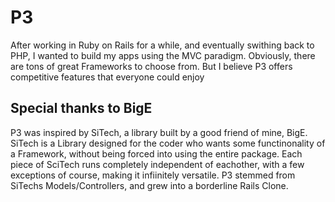 #  P3
After working in Ruby on Rails for a while, and eventually swithing back to PHP, I wanted to build my apps using the MVC paradigm.  Obviously, there are tons of great Frameworks to choose from.  But I believe P3 offers competitive features that everyone could enjoy

## Special thanks to BigE
P3 was inspired by SiTech, a library built by a good friend of mine, BigE.  SiTech is a Library designed for the coder who wants some functinonality of a Framework, without being forced into using the entire package.  Each piece of SciTech runs completely independent of eachother, with a few exceptions of course, making it infiinitely versatile.  P3 stemmed from SiTechs Models/Controllers, and grew into a borderline Rails Clone.
